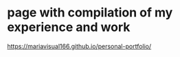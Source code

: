 
# page with compilation of my experience and work
https://mariavisual166.github.io/personal-portfolio/
